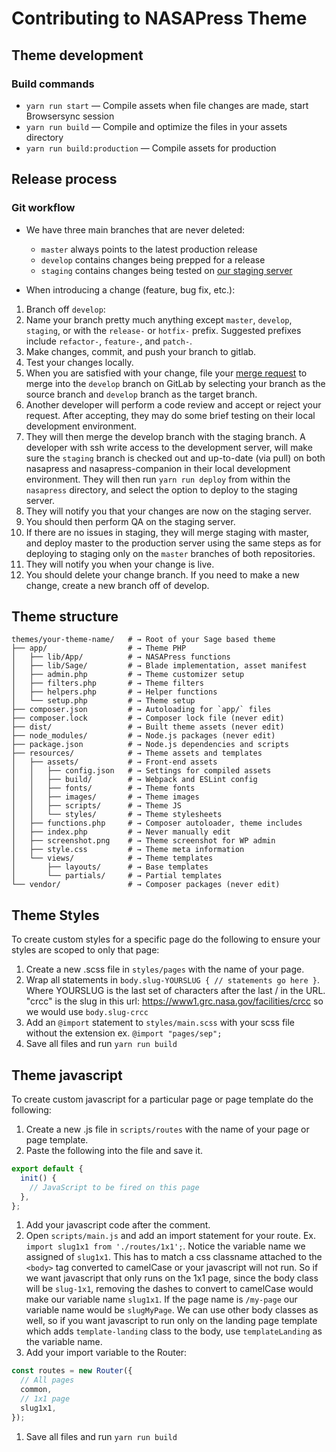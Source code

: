 # Contributing to NASAPress Theme

## Theme development

### Build commands

* `yarn run start` — Compile assets when file changes are made, start Browsersync session
* `yarn run build` — Compile and optimize the files in your assets directory
* `yarn run build:production` — Compile assets for production

## Release process

### Git workflow

* We have three main branches that are never deleted:

    * `master` always points to the latest production release
    * `develop` contains changes being prepped for a release
    * `staging` contains changes being tested on [our staging server](https://ewwwd1.grc.nasa.gov/wordpress)

* When introducing a change (feature, bug fix, etc.):

1. Branch off `develop`:
1. Name your branch pretty much anything except `master`, `develop`, `staging`, or
   with the `release-` or `hotfix-` prefix. Suggested prefixes include
   `refactor-`, `feature-`, and `patch-`.
1. Make changes, commit, and push your branch to gitlab.
1. Test your changes locally.
1. When you are satisfied with your change, file your [merge request](https://gitlab.grc.nasa.gov/wade/nasapress-grc/merge_requests/new) to merge into the `develop` branch on GitLab by selecting your branch as the source branch and `develop` branch as the target branch.
1. Another developer will perform a code review and accept or reject your request. After accepting, they may do some brief testing on their local development environment.
1. They will then merge the develop branch with the staging branch. A developer with ssh write access to the development server, will make sure the `staging` branch is checked out and up-to-date (via pull) on both nasapress and nasapress-companion in their local development environment. They will then run `yarn run deploy` from within the `nasapress` directory, and select the option to deploy to the staging server.
1. They will notify you that your changes are now on the staging server.
1. You should then perform QA on the staging server.
1. If there are no issues in staging, they will merge staging with master, and deploy master to the production server using the same steps as for deploying to staging only on the `master` branches of both repositories.
1. They will notify you when your change is live. 
1. You should delete your change branch. If you need to make a new change, create a new branch off of develop.

## Theme structure

```shell
themes/your-theme-name/   # → Root of your Sage based theme
├── app/                  # → Theme PHP
│   ├── lib/App/          # → NASAPress functions
│   ├── lib/Sage/         # → Blade implementation, asset manifest
│   ├── admin.php         # → Theme customizer setup
│   ├── filters.php       # → Theme filters
│   ├── helpers.php       # → Helper functions
│   └── setup.php         # → Theme setup
├── composer.json         # → Autoloading for `app/` files
├── composer.lock         # → Composer lock file (never edit)
├── dist/                 # → Built theme assets (never edit)
├── node_modules/         # → Node.js packages (never edit)
├── package.json          # → Node.js dependencies and scripts
├── resources/            # → Theme assets and templates
│   ├── assets/           # → Front-end assets
│   │   ├── config.json   # → Settings for compiled assets
│   │   ├── build/        # → Webpack and ESLint config
│   │   ├── fonts/        # → Theme fonts
│   │   ├── images/       # → Theme images
│   │   ├── scripts/      # → Theme JS
│   │   └── styles/       # → Theme stylesheets
│   ├── functions.php     # → Composer autoloader, theme includes
│   ├── index.php         # → Never manually edit
│   ├── screenshot.png    # → Theme screenshot for WP admin
│   ├── style.css         # → Theme meta information
│   └── views/            # → Theme templates
│       ├── layouts/      # → Base templates
│       └── partials/     # → Partial templates
└── vendor/               # → Composer packages (never edit)
```

## Theme Styles

To create custom styles for a specific page do the following to ensure your styles are scoped to only that page:

1. Create a new .scss file in `styles/pages` with the name of your page.
1. Wrap all statements in `body.slug-YOURSLUG { // statements go here }`. Where YOURSLUG is the last set of characters after the last / in the URL. "crcc" is the slug in this url: https://www1.grc.nasa.gov/facilities/crcc so we would use `body.slug-crcc`
1. Add an `@import` statement to `styles/main.scss` with your scss file without the extension ex. `@import "pages/sep";`
1. Save all files and run `yarn run build`

## Theme javascript

To create custom javascript for a particular page or page template do the following:

1. Create a new .js file in `scripts/routes` with the name of your page or page template.
1. Paste the following into the file and save it.

```js
export default {
  init() {
    // JavaScript to be fired on this page
  },
};
```

1. Add your javascript code after the comment.
1. Open `scripts/main.js` and add an import statement for your route. Ex. `import slug1x1 from './routes/1x1';`. Notice the variable name we assigned of `slug1x1`. This has to match a css classname attached to the `<body>` tag converted to camelCase or your javascript will not run. So if we want javascript that only runs on the 1x1 page, since the body class will be `slug-1x1`, removing the dashes to convert to camelCase would make our variable name `slug1x1`. If the page name is `/my-page` our variable name would be `slugMyPage`. We can use other body classes as well, so if you want javascript to run only on the landing page template which adds `template-landing` class to the body, use `templateLanding` as the variable name.
1. Add your import variable to the Router:

```js
const routes = new Router({
  // All pages
  common,
  // 1x1 page
  slug1x1,
});
```
1. Save all files and run `yarn run build`